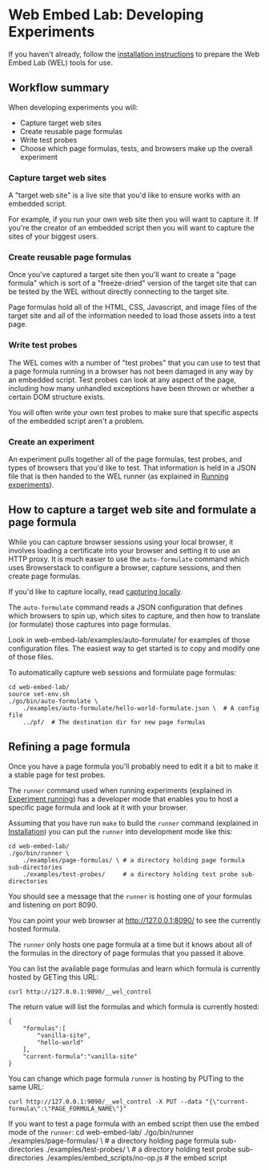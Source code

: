 # Web Embed Lab: Developing Experiments

If you haven't already, follow the [installation instructions](INSTALLATION.md) to prepare the Web Embed Lab (WEL) tools for use.

## Workflow summary

When developing experiments you will:
- Capture target web sites
- Create reusable page formulas
- Write test probes
- Choose which page formulas, tests, and browsers make up the overall experiment

### Capture target web sites

A "target web site" is a live site that you'd like to ensure works with an embedded script.

For example, if you run your own web site then you will want to capture it. If you're the creator of an embedded script then you will want to capture the sites of your biggest users.

### Create reusable page formulas

Once you've captured a target site then you'll want to create a "page formula" which is sort of a "freeze-dried" version of the target site that can be tested by the WEL without directly connecting to the target site.

Page formulas hold all of the HTML, CSS, Javascript, and image files of the target site and all of the information needed to load those assets into a test page.

### Write test probes

The WEL comes with a number of "test probes" that you can use to test that a page formula running in a browser has not been damaged in any way by an embedded script. Test probes can look at any aspect of the page, including how many unhandled exceptions have been thrown or whether a certain DOM structure exists.

You will often write your own test probes to make sure that specific aspects of the embedded script aren't a problem.

### Create an experiment

An experiment pulls together all of the page formulas, test probes, and types of browsers that you'd like to test. That information is held in a JSON file that is then handed to the WEL runner (as explained in [Running experiments](EXPERIMENT_RUNNING.md)).

## How to capture a target web site and formulate a page formula

While you can capture browser sessions using your local browser, it involves loading a certificate into your browser and setting it to use an HTTP proxy. It is much easier to use the `auto-formulate` command which uses Browserstack to configure a browser, capture sessions, and then create page formulas.

If you'd like to capture locally, read [capturing locally](CAPTURE_LOCALLY.md).

The `auto-formulate` command reads a JSON configuration that defines which browsers to spin up, which sites to capture, and then how to translate (or formulate) those captures into page formulas.

Look in web-embed-lab/examples/auto-formulate/ for examples of those configuration files. The easiest way to get started is to copy and modify one of those files.

To automatically capture web sessions and formulate page formulas:

	cd web-embed-lab/
	source set-env.sh
	./go/bin/auto-formulate \
		./examples/auto-formulate/hello-world-formulate.json \	# A config file
		../pf/	# The destination dir for new page formulas


## Refining a page formula

Once you have a page formula you'll probably need to edit it a bit to make it a stable page for test probes.

The `runner` command used when running experiments (explained in [Experiment running](EXPERIMENT_RUNNING.md)) has a developer mode that enables you to host a specific page formula and look at it with your browser.

Assuming that you have run `make` to build the `runner` command (explained in [Installation](Installation.md)) you can put the `runner` into development mode like this:

	cd web-embed-lab/
	./go/bin/runner \
		./examples/page-formulas/ \	# a directory holding page formula sub-directories
		./examples/test-probes/		# a directory holding test probe sub-directories

You should see a message that the `runner` is hosting one of your formulas and listening on port 8090.

You can point your web browser at http://127.0.0.1:8090/ to see the currently hosted formula.

The `runner` only hosts one page formula at a time but it knows about all of the formulas in the directory of page formulas that you passed it above.

You can list the available page formulas and learn which formula is currently hosted by GETing this URL:

	curl http://127.0.0.1:9090/__wel_control

The return value will list the formulas and which formula is currently hosted:

	{
		"formulas":[
			"vanilla-site",
			"hello-world"
		],
		"current-formula":"vanilla-site"
	}

You can change which page formula `runner` is hosting by PUTing to the same URL:

	curl http://127.0.0.1:9090/__wel_control -X PUT --data "{\"current-formula\":\"PAGE_FORMULA_NAME\"}"

If you want to test a page formula with an embed script then use the embed mode of the `runner`:
	cd web-embed-lab/
	./go/bin/runner \
		./examples/page-formulas/ \	# a directory holding page formula sub-directories
		./examples/test-probes/	\	# a directory holding test probe sub-directories
		./examples/embed_scripts/no-op.js # the embed script 

